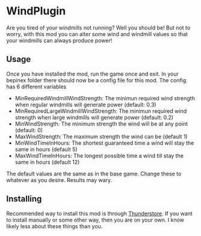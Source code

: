 # WindPlugin
Are you tired of your windmills not running? Well you should be! But not to worry, with this
mod you can alter some wind and windmill values so that your windmills can always produce power!

## Usage
Once you have installed the mod, run the game once and exit. In your bepinex folder there should
now be a config file for this mod. The config has 6 different variables
* MinRequiredWindmillWindStrength: The minimun required wind strength when regular windmills will generate power (default: 0.3)
* MinRequiredLargeWindmillWindStrength: The minimun required wind strength when large windmills will generate power (default: 0.2)
* MinWindStrength: The minimum strength the wind will be at any point (default: 0)
* MaxWindStrength: The maximum strength the wind can be (default 1)
* MinWindTimeInHours: The shortest guaranteed time a wind will stay the same in hours (default 5)
* MaxWindTimeInHours: The longest possible time a wind till stay the same in hours (default 12)

The default values are the same as in the base game. Change these to whatever as you desire. Results may wary.

## Installing
Recommended way to install this mod is through [Thunderstore](https://timberborn.thunderstore.io/). If you want to install
manually or some other way, then you are on your own. I know likely less about these things
than you.
